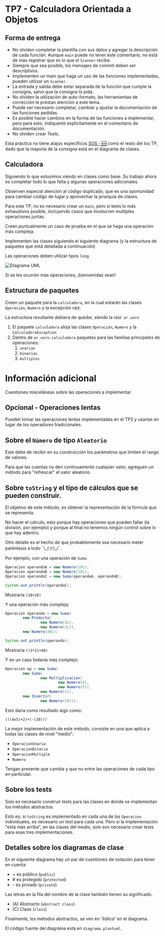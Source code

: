 # TP7 - Calculadora Orientada a Objetos

## Forma de entrega

- No olviden completar la plantilla con sus datos y agregar la descripción de cada función.
  Aunque `main` puede no tener este comentario, no está de más registrar que es lo que el
  `Scanner` recibe.
- Siempre que sea posible, los mensajes de commit deben ser descriptivos.
- Implementen un main que haga un uso de las funciones implementadas, pueden utilizar un `Scanner`.
- La entrada y salida debe estar separada de la función que cumple la consigna, salvo que la consigna lo pida.
- No olviden la utilización de auto-formato, las herramientas de corrección le prestan atención
  a este tema.
- Puede ser necesario completar, cambiar y ajustar la documentación de las funciones pedidas.
- Es posible hacer cambios en la forma de las funciones a implementar, pero para esto, indiquenló explicitamente
  en el comentario de documentación.
- No olviden crear Tests.

Esta práctica no tiene atajos especificos [SOS - 🆘](https://github.com/orgs/INGCOM-UNRN-PII/discussions/new?category=preguntas-y-respuestas&title=TP8%20-%20) 
como el resto del los TP, dado que la mayoría de la consigna está en el diagrama de clases.

## Calculadora

Siguiendo lo que estuvimos viendo en clases como base. Su trabajo ahora es completar todo lo que falta 
y algunas operaciones adicionales.

Observen especial atención al código duplicado, que es una oportunidad para cambiar código de lugar y 
aprovechar la jerarquía de clases.

Para este TP, no es necesario crear un `main`, pero sí tests lo más exhaustivos posible, incluyendo casos 
que involucren multiples operaciones juntas.

Creen puntualmente un caso de prueba en el que se haga una operación más compleja.

Implementen las clases siguiendo el siguiente diagrama (y la estructura de paquetes que está detallada 
a continuación)

Las operaciones deben utilizar tipos `long`.

![Diagrama UML](//www.plantuml.com/plantuml/png/hP8z3zCm48Pt_mgpKLMLc153IylGWGzHjVl5FOKJzbradwkAqlzEmA4VAIuCJ4dkUVDOzoRpf10r1szUw1SCQ3iFn2Pz9UuWGh3EGqeBrKXDLbmxuGrzG_lA66YIHd1Q8lPZX_qJ2P-CFVrcPpkr3hpB7kBBoMiltDvJbKslvhQ7vSQSw-OjGoGO-QzwSwjxvdbB_qdqFdkbpcDlcXw4zXRQY6slk2IiT9D_FgROF-I0KNhbi-ZrW3VVPxFX7LCkPRJxkMBZyMwu54uAhFVJXKTGYIGFtd5bPZmeiKqEDVGPazROK1-vNwWIMj61KWqNlrJOksCdZEoe-AlBRKUxRMySQpvWL8f_fZlm4XTD4fzLQW8NCI3N-0e7Nc__yf-PXybG9345gL8uLcdvTdN_jUI_XZv52RYdwa5BOOLeviZx7FmF)

Si se les ocurren más operaciones, ¡bienvenidas sean!

## Estructura de paquetes

Creen un paquete para la `calculadora`, en la cual estarán las clases `Operación`, `Numero` y la excepción raíz.

La estructura resultante debiera de quedar, siendo la raíz: `ar.unrn`

1. El paquete `calculadora` aloja las clases `Operación`, `Numero` y la `CalculadoraException`
2. Dentro de `ar.unrn.calculadora` paquetes para las familias principales de operaciones:
    1. `unarias`
    2. `binarias`
    3. `multiples`

# Información adicional

Cuestiones misceláneas sobre las operaciones a implementar.

## Opcional - Operaciones lentas

Pueden tomar las operaciones lentas implementadas en el TP2 y usarlas en lugar de los operadores tradicionales.

## Sobre el `Número` de tipo `Aleatorio`

Este debe de recibir en su construcción los parámetros que limiten el rango de valores.

Para que las cuentas no den continuamente cualquier valor, agreguen un método para "refrescar" el valor
aleatorio.

## Sobre `toString` y el tipo de cálculos que se pueden construir.

El objetivo de este método, es obtener la representación de la fórmula que se representa.

No hacer el cálculo, esto porque hay operaciones que pueden fallar (la división, por ejemplo) y porque al final
no tenemos ningún control sobre lo que hay adentro.

Otro detalle es el hecho de que probablemente sea necesario meter paréntesis a todo ¯\\\_(ツ)\_/¯.

Por ejemplo, con una operación de `Suma`:

```java
Operacion operandoA = new Numero(10L);
Operacion operandoB = new Numero(20L);
Operacion operandoC = new Suma(operandoA, operandoB);

System.out.println(operandoC);
```

Mostraría `(10+20)`

Y una operación más compleja;

```java
Operacion operando = new Suma(
        new Producto(
                new Numero(3L),
                new Numero(2L)),
        new Numero(40L);

System.out.println(operando);
```

Mostraría `((3*2)+40)`

Y en un caso todavía más complejo:

```java
Operacion op = new Suma(
        new Suma(
                new Multiplicacion(
                        new Numero(4),
                        new Numero(5)),
                new Numero(2)),
        new Invertir(
                new Numero(20)));
```

Esto daria como resultado algo como:

```
(((4x5)+2)+(-(20)))
```

La mejor implementación de este método, consiste en una que aplica a todas las clases de nivel "medio":

- `OperacionUnaria`
- `OperacionBinaria`
- `OperacionMultiple`
- `Numero`

Tengan presente que cambia y que no entre las operaciones de cada tipo en particular.

## Sobre los tests

Solo es necesario construir tests para las clases en donde se implementan los métodos abstractos.

Esto es; si `toString` es implementado en cada una de las `Operacion` individuales, es necesario un test para cada una.
Pero si la implementación "está más arriba", en las clases del medio, solo son necesario crear tests para esas tres
implementaciones.

## Detalles sobre los diagramas de clase

En el siguiente diagrama hay un par de cuestiones de notación para
tener en cuenta:

* \+ es público (`public`)
* \# es protegido (`protected`)
* \- es privado (`private`)

Las letras en la fila del nombre de la clase también
tienen su significado.

* (A) Abstracto (`abstract class`)
* (C) Clase (`class`)

Finalmente, los métodos abstractos, se ven en '_itálica_'
en el diagrama.

El código fuente del diagráma está en `diagrama.plantuml`. 